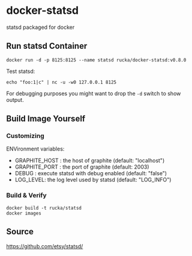 # docker-statsd
statsd packaged for docker


## Run statsd Container

    docker run -d -p 8125:8125 --name statsd rucka/docker-statsd:v0.8.0

Test statsd:

    echo "foo:1|c" | nc -u -w0 127.0.0.1 8125

For debugging purposes you might want to drop the `-d` switch to show output.


## Build Image Yourself

### Customizing

ENVironment variables:

- GRAPHITE_HOST : the host of graphite (default: "localhost")
- GRAPHITE_PORT : the port of graphite (default: 2003)
- DEBUG : execute statsd with debug enabled (default: "false")
- LOG_LEVEL: the log level used by statsd (default:  "LOG_INFO")

### Build & Verify
    docker build -t rucka/statsd
    docker images


## Source

https://github.com/etsy/statsd/

